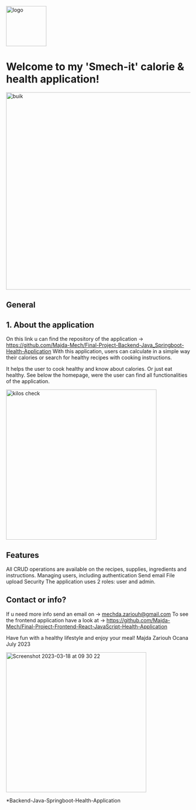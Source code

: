 <img width="110" alt="logo" src="https://user-images.githubusercontent.com/112877888/228515622-6aee77f8-341c-437d-bc21-2b8e36a8a381.png">

# Welcome to my 'Smech-it' calorie & health application!

 <img width="540" alt="buik" src="https://user-images.githubusercontent.com/112877888/228510996-a0b85df7-e6d2-4125-9469-ad3f3d6cce90.png">

## General
## 1. About the application
On this link u can find the repository of the application -> https://github.com/Majda-Mech/Final-Project-Backend-Java_Springboot-Health-Application
With this application, users can calculate in a simple way their calories or search for healthy recipes with cooking instructions.

It helps the user to cook healthy and know about calories. Or just eat healthy.
See below the homepage, were the user can find all functionalities of the application.

  <img width="411" alt="kilos check" src="https://user-images.githubusercontent.com/112877888/228510886-ec08dc79-fcf4-46d7-a1ed-bb9617ff00bb.png">


## Features
All CRUD operations are available on the recipes, supplies, ingredients and instructions.
Managing users, including authentication
Send email
File upload
Security
The application uses 2 roles: user and admin.


## Contact or info?
If u need more info send an email on -> mechda.zariouh@gmail.com
To see the frontend application have a look at -> https://github.com/Majda-Mech/Final-Project-Frontend-React-JavaScript-Health-Application

Have fun with a healthy lifestyle and enjoy your meal!
Majda Zariouh Ocana
July 2023

<img width="383" alt="Screenshot 2023-03-18 at 09 30 22" src="https://user-images.githubusercontent.com/112877888/228516896-b26f7de5-0288-42df-a905-a75d00d16f32.png">


*Backend-Java-Springboot-Health-Application
